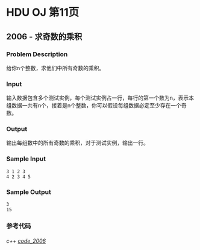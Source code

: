 # HDU OJ 第11页

## 2006 - 求奇数的乘积


### Problem Description
给你n个整数，求他们中所有奇数的乘积。

### Input

输入数据包含多个测试实例，每个测试实例占一行，每行的第一个数为n，表示本组数据一共有n个，接着是n个整数，你可以假设每组数据必定至少存在一个奇数。

### Output

输出每组数中的所有奇数的乘积，对于测试实例，输出一行。

### Sample Input
```
3 1 2 3
4 2 3 4 5
```
### Sample Output
```
3
15
```

### 参考代码

###### c++ [code_2006](https://github.com/ZhengzxDev/hdu_oj_page_eleven/blob/main/codes/c%2B%2B/question_2006.cpp)